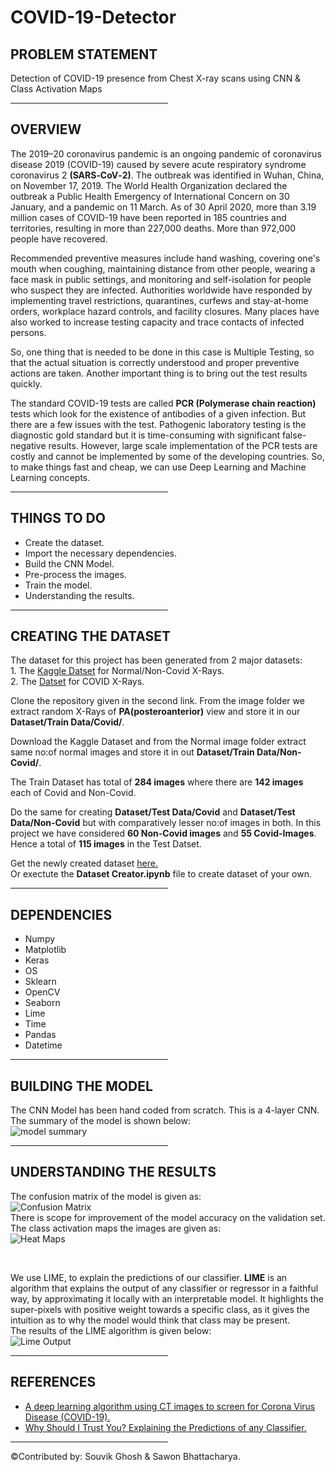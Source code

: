 # COVID-19-Detector

<h2>PROBLEM STATEMENT</h2>
<p>Detection of COVID-19 presence from Chest X-ray scans using CNN & Class Activation Maps<p>
<hr style="width:50%;text-align:left;margin-left:0">
  
<h2>OVERVIEW</h2>
<p>The 2019–20 coronavirus pandemic is an ongoing pandemic of coronavirus disease 2019 (COVID-19) caused by severe acute respiratory syndrome coronavirus 2 <b>(SARS‑CoV‑2)</b>. The outbreak was identified in Wuhan, China, on November 17, 2019. The World Health Organization declared the outbreak a Public Health Emergency of International Concern on 30 January, and a pandemic on 11 March. As of 30 April 2020, more than 3.19 million cases of COVID-19 have been reported in 185 countries and territories, resulting in more than 227,000 deaths. More than 972,000 people have recovered.</p>

<p>Recommended preventive measures include hand washing, covering one's mouth when coughing, maintaining distance from other people, wearing a face mask in public settings, and monitoring and self-isolation for people who suspect they are infected. Authorities worldwide have responded by implementing travel restrictions, quarantines, curfews and stay-at-home orders, workplace hazard controls, and facility closures. Many places have also worked to increase testing capacity and trace contacts of infected persons.</p>

<p>So, one thing that is needed to be done in this case is Multiple Testing, so that the actual situation is correctly understood and proper preventive actions are taken. Another important thing is to bring out the test results quickly.</p>

<p>The standard COVID-19 tests are called <b>PCR (Polymerase chain reaction)</b> tests which look for the existence of antibodies of a given infection. But there are a few issues with the test. Pathogenic laboratory testing is the diagnostic gold standard but it is time-consuming with significant false-negative results. However, large scale implementation of the PCR tests are costly and cannot be implemented by some of the developing countries. So, to make things fast and cheap, we can use Deep Learning and Machine Learning concepts.</p>
<hr style="width:50%;text-align:left;margin-left:0">

<h2>THINGS TO DO</h2>
<p><ul>
  <li>Create the dataset.</li>
  <li>Import the necessary dependencies.</li>
  <li>Build the CNN Model.</li>
  <li>Pre-process the images.</li>
  <li>Train the model.</li>
  <li>Understanding the results.</li>
</p></ul>
<hr style="width:50%;text-align:left;margin-left:0">

<h2>CREATING THE DATASET</h2>
<p>The dataset for this project has been generated from 2 major datasets:<br> 
  1. The <a href= "https://www.kaggle.com/paultimothymooney/chest-xray-pneumonia">Kaggle Datset</a> for Normal/Non-Covid X-Rays.<br> 
  2. The <a href= "https://github.com/ieee8023/covid-chestxray-dataset">Datset</a> for COVID X-Rays.
  
Clone the repository given in the second link. From the image folder we extract random X-Rays of <b>PA(posteroanterior)</b> view and store it in our <b>Dataset/Train Data/Covid/</b>.<br>

Download the Kaggle Dataset and from the Normal image folder extract same no:of normal images and store it in out <b>Dataset/Train Data/Non-Covid/</b>.<br>

The Train Dataset has total of <b>284 images</b> where there are <b>142 images</b> each of Covid and Non-Covid.

Do the same for creating <b>Dataset/Test Data/Covid</b> and <b>Dataset/Test Data/Non-Covid</b> but with comparatively lesser no:of images in both. In this project we have considered <b>60 Non-Covid images</b> and <b>55 Covid-Images</b>. Hence a total of <b>115 images</b> in the Test Datset. 


Get the newly created dataset <a href ="https://bit.ly/3f2NUly">here.</a><br>
Or exectute the <b>Dataset Creator.ipynb</b> file to create dataset of your own.</p> 
<hr style="width:50%;text-align:left;margin-left:0">

<h2>DEPENDENCIES</h2>
<p><ul>
  <li>Numpy</li>
  <li>Matplotlib</li>
  <li>Keras</li>
  <li>OS</li>
  <li>Sklearn</li>
  <li>OpenCV</li>
  <li>Seaborn</li>
  <li>Lime</li>
  <li>Time</li>
  <li>Pandas</li>
  <li>Datetime</li>
</ul></p>
<hr style="width:50%;text-align:left;margin-left:0">

<h2>BUILDING THE MODEL</h2>
<p>The CNN Model has been hand coded from scratch. This is a 4-layer CNN. The summary of the model is shown below:<br>
  <img src="https://user-images.githubusercontent.com/35571958/80689714-5a96c780-8aeb-11ea-84e2-2b5626fd2b05.png" alt="model summary"></img></p>
  <hr style="width:50%;text-align:left;margin-left:0">
  
 <h2>UNDERSTANDING THE RESULTS</h2>
 <p>The confusion matrix of the model is given as:<br>
  <img src="https://user-images.githubusercontent.com/35571958/80721061-669a7d80-8b1b-11ea-9556-e0f9ee831ca8.png" alt="Confusion Matrix"></img><br>
  There is scope for improvement of the model accuracy on the validation set.<br>
  The class activation maps the images are given as:<br>
  <img src="https://user-images.githubusercontent.com/35571958/80721559-fdffd080-8b1b-11ea-929c-1701a9ca6869.png" alt="Heat Maps"></img>
  </p><br>
  <p>We use LIME, to explain the predictions of our classifier. <b>LIME</b> is an algorithm that explains the output of any classifier or regressor in a faithful way, by approximating it locally with an interpretable model. It highlights the super-pixels with positive weight towards a specific class, as it gives the intuition as to why the model would think that class may be present.<br>
  The results of the LIME algorithm is given below:<br>
  <img src="https://user-images.githubusercontent.com/35571958/80725138-4caf6980-8b20-11ea-88a8-3163bf91c997.png" alt="Lime Output"></img></p>
  <hr style="width:50%;text-align:left;margin-left:0">
 
 <h2>REFERENCES</h2>
<p><ul>
  <li><a href="https://www.medrxiv.org/content/10.1101/2020.02.14.20023028v5">A deep learning algorithm using CT images to screen for Corona Virus Disease (COVID-19).</a></li>
  <li><a href="https://arxiv.org/pdf/1602.04938.pdf">Why Should I Trust You? Explaining the Predictions of any Classifier.</a></li>
 </ul></p>
 <hr style="width:50%;text-align:left;margin-left:0">
 
 <p>&#169;Contributed by: Souvik Ghosh & Sawon Bhattacharya.</p>
 
  
